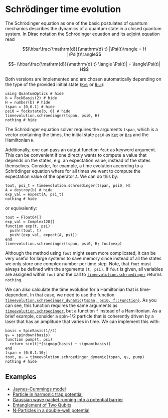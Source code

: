 # Schrödinger time evolution

The Schrödinger equation as one of the basic postulates of quantum mechanics describes the dynamics of a quantum state in a closed quantum system. In Dirac notation the Schrödinger equation and its adjoint equation read

```math
i\hbar\frac{\mathrm{d}}{\mathrm{d} t} |\Psi(t)\rangle = H |\Psi(t)\rangle
```
```math
- i\hbar\frac{\mathrm{d}}{\mathrm{d} t} \langle \Psi(t)| = \langle\Psi(t)| H
```

Both versions are implemented and are chosen automatically depending on the type of the provided initial state ([`Ket`](@ref) or [`Bra`](@ref)):

```@example schroedinger
using QuantumOptics # hide
b = FockBasis(2) # hide
H = number(b) # hide
tspan = [0,0.1] # hide
psi0 = fockstate(b, 0) # hide
timeevolution.schroedinger(tspan, psi0, H)
nothing # hide
```

The Schrödinger equation solver requires the arguments `tspan`, which is a vector containing the times, the initial state `psi0` as [`Ket`](@ref) or [`Bra`](@ref) and the Hamiltonian `H`.

Additionally, one can pass an output function `fout` as keyword argument. This can be convenient if one directly wants to compute a value that depends on the states, e.g. an expectation value, instead of the states themselves. Consider, for example, a time evolution according to a Schrödinger equation where for all times we want to compute the expectation value of the operator `A`. We can do this by:

```@example schroedinger
tout, psi_t = timeevolution.schroedinger(tspan, psi0, H)
A = destroy(b) # hide
exp_val = expect(A, psi_t)
nothing # hide
```

or equivalently:

```@example schroedinger
tout = Float64[]
exp_val = Complex128[]
function exp(t, psi)
  push!(tout, t)
  push!(exp_val, expect(A, psi))
end
timeevolution.schroedinger(tspan, psi0, H; fout=exp)
```

Although the method using `fout` might seem more complicated, it can be very useful for large systems to save memory since instead of all the states we only store one complex number per time step. Note, that `fout` must always be defined with the arguments `(t, psi)`. If `fout` is given, all variables are assigned within `fout` and the call to [`timeevolution.schroedinger`](@ref) returns `nothing`.

We can also calculate the time evolution for a Hamiltonian that is time-dependent. In that case, we need to use the function [`timeevolution.schroedinger_dynamic(tspan, psi0, f::Function)`](@ref). As you can see, this function requires the same arguments as [`timeevolution.schroedinger`](@ref), but a function `f` instead of a Hamiltonian. As a brief example, consider a spin-1/2 particle that is coherently driven by a laser that has an amplitude that varies in time. We can implement this with:

```@example schroedinger
basis = SpinBasis(1//2)
ψ₀ = spindown(basis)
function pump(t, psi)
  return sin(t)*(sigmap(basis) + sigmam(basis))
end
tspan = [0:0.1:10;]
tout, ψₜ = timeevolution.schroedinger_dynamic(tspan, ψ₀, pump)
nothing # hide
```


## Examples

* [Jaynes-Cummings model](@ref)
* [Particle in harmonic trap potential](@ref)
* [Gaussian wave packet running into a potential barrier](@ref)
* [Entanglement of Two Qubits](@ref)
* [N-Particles in a double-well potential](@ref)

